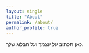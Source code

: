 ```yaml
---
layout: single
title: "About"
permalink: /about/
author_profile: true
---
```


כאן תכתוב על עצמך ועל הבלוג שלך.

